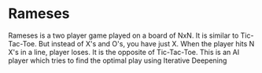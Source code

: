 # Rameses
Rameses is a two player game played on a board of NxN. It is similar to Tic-Tac-Toe. But instead of X's and O's, you have just X. When the player hits N X's in a line, player loses. It is the opposite of Tic-Tac-Toe. This is an AI player which tries to find the optimal play using Iterative Deepening
